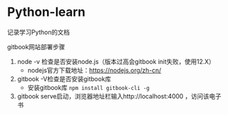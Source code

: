 # Python-learn
记录学习Python的文档

gitbook网站部署步骤

1. node -v 检查是否安装node.js（版本过高会gitbook init失败，使用12.X）
   - nodejs官方下载地址：<https://nodejs.org/zh-cn/>
2. gitbook -V检查是否安装gitbook库
   - 安装gitbook库 `npm install gitbook-cli -g`
3. gitbook serve启动，浏览器地址栏输入http://localhost:4000 ，访问该电子书